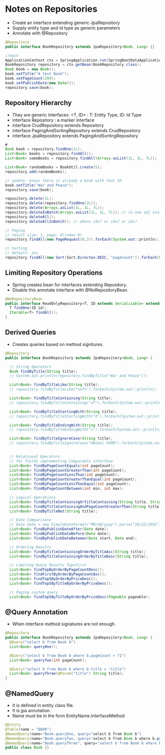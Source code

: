 # Notes on Repositories

- Create an interface extending generic JpaRepository
- Supply entity type and id type as generic parameters
- Annotate with @Repository

```java
@Repository
public interface BookRepository extends JpaRepository<Book, Long> {}
```


```java
//main
ApplicationContext ctx = SpringApplication.run(SpringBootDataApplication.class, args);
BookRepository repository = ctx.getBean(BookRepository.class);
Book book = new Book();
book.setTitle("A test Book");
book.setPageCount(200);
book.setPublishDate(new Date());
repository.save(book);
```

## Repository Hierarchy

- They are generic interfaces: \<T, ID\> : T: Entity Type, ID: Id Type
- interface Repository : a marker interface
- interface CrudRepository extends Repository
- interface PagingAndSortingRepository extends CrudRepository
- interface JpaRepository extends PagingAndSortingRepository


```java
# 
Book book = repository.findOne(1L);
List<Book> books = repository.findAll();
List<Book> someBooks = repository.findAll(Arrays.asList(1L, 3L, 7L));

List<Book> randomBooks = BookUtil.create(5);
repository.add(randomBooks);

// update: knows there is already a book with that ID
book.setTitle("War and Peace");
repository.save(book);

repository.delete(1L);
repository.delete(repository.findOne(2L));
repository.delete(Arrays.asList(1L, 3L, 7L));
repository.deleteInBatch(Arrays.asList(1L, 3L, 7L)); // in one sql statement
repository.deleteAll();
repository.deleteAllInBatch(); // where id=? or id=? or id=?

// Paging
// result size: 3, page: 0(index 0)
repository.findAll(new PageRequest(0,3)).forEach(System.out::println);

// Sorting
// default: asc
repository.findAll(new Sort(Sort.Directon.DESC, "pageCount")).forEach(System.out::println);
```

## Limiting Repository Operations

- Spring creates bean for interfaces extending Repository. 
- Disable this annotate interface with @NoRepositoryBean.

```java
@NoRepositoryBean
public interface ReadOnlyRepository<T, ID extends Serializable> extends Repository<T, ID> {
  T findOne(ID id);
  Iterable<T> findAll();
}
```

## Derived Queries

- Creates queries based on method signitures.

```java
@Repository
public interface BookRepository extends JpaRepository<Book, Long> {

  // String Operators
  Book findByTitle(String title);
  // System.out.println(repository.findByTitle("War and Peace"));

  List<Book> findByTitleLike(String title);
  // repository.findByTitleLike("%of%").forEach(System.out::println);

  List<Book> findByTitleContaining(String title);
  // repository.findByTitleContaining("of").forEach(System.out::println);

  List<Book> findByTitleStartingWith(String title);
  // repository.findByTitleStartingWith("O").forEach(System.out::println);

  List<Book> findByTitleEndingWith(String title);
  // repository.findByTitleEndingWith("s").forEach(System.out::println);

  List<Book> findByTitleIgnoreCase(String title);
  // repository.findByTitleIgnoreCase("ANimal FARM").forEach(System.out::println);
  

  // Relational Operators
  // for fields implementing Comparable interface
  List<Book> findByPageCountEquals(int pageCount);
  List<Book> findByPageCountGreaterThan(int pageCount);
  List<Book> findByPageCountLessThan(int pageCount);
  List<Book> findByPageCountGreaterThanEqual(int pageCount);
  List<Book> findByPageCountLessThanEqual(int pageCount);
  List<Book> findByPageCountBetween(int min, int max);

  // Logical Operations
  List<Book> findByTitleContainingOrTitleContaining(String title, String title2);
  List<Book> findByTitleContainingAndPageCountGreaterThan(String title, int pageCount);
  List<Book> findByTitleNot(String title);

  // Date Comparisons
  // Date date = new SimpleDateFormat("MM/dd/yyyy").parse("10/22/1955");
  List<Book> findByPublishDateAfter(Date date);
  List<Book> findByPublishDateBefore(Date date);
  List<Book> findByPublishDateBetween(Date start, Date end);

  // Ordering Results
  List<Book> findByTitleContainingOrderByTitleAsc(String title);
  List<Book> findByTitleContainingOrderByTitleDesc(String title);

  // Limiting Query Results Top=First
  List<Book> findTopByOrderByPageCountDesc();
  List<Book> findFirstByOrderByPageCountAsc();
  List<Book> findTop5ByOrderByPriceDesc();
  List<Book> findTop5ByTitleByOrderByPriceDesc();

  // Paging custom query
  List<Book> findTop5ByTitleByOrderByPriceDesc(Pageable pageable);
```

## @Query Annotation

- When interface method signatures are not enough.
```java
@Repository
public interface BookRepository extends JpaRepository<Book, Long> {
  @Query("select b from Book b")
  List<Book> queryOne();

  @Query("select b from Book b where b.pageCount > ?1")
  List<Book> queryTwo(int pageCount);

  @Query("select b from Book b where b.title = :title")
  List<Book> queryThree(@Param("title") String title);
}
```

## @NamedQuery

- It is defined in entity class file.
- It is jpa annotation.
- Name must be in the form EntityName.InterfaceMethod

```java
@Entity
@Table(name = "BOOK")
@NamedQuery(name="Book.queryOne, query="select b from Book b")
@NamedQuery(name="Book.queryTwo, query="select b from Book b where b.pageCount > ?1")
@NamedQuery(name="Book.queryThree", query="select b from Book b where b.title = :title")
public class Book {}
```
